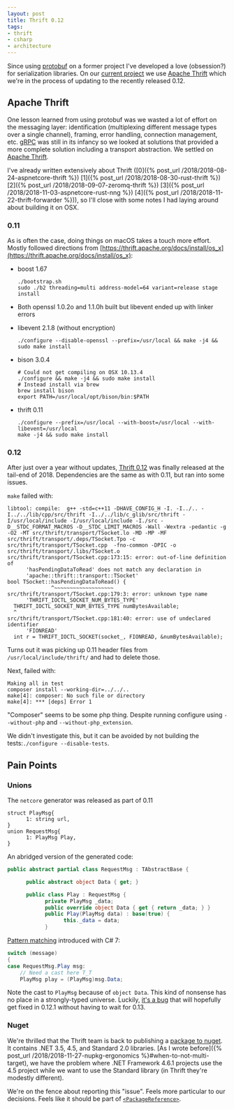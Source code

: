 ```yaml
---
layout: post
title: Thrift 0.12
tags:
- thrift
- csharp
- architecture
---
```


Since using [protobuf](https://github.com/protocolbuffers/protobuf) on a former project I've developed a love (obsession?) for serialization libraries.  On our [current project](https://github.com/subor/sdk) we use [Apache Thrift](https://github.com/apache/thrift) which we're in the process of updating to the recently released 0.12.

## Apache Thrift

One lesson learned from using protobuf was we wasted a lot of effort on the messaging layer: identification (multiplexing different message types over a single channel), framing, error handling, connection management, etc.  [gRPC](https://grpc.io/) was still in its infancy so we looked at solutions that provided a more complete solution including a transport abstraction.  We settled on [Apache Thrift](https://github.com/apache/thrift).

I've already written extensively about Thrift ([0]({% post_url /2018/2018-08-24-aspnetcore-thrift %})
[1]({% post_url /2018/2018-08-30-rust-thrift %})
[2]({% post_url /2018/2018-09-07-zeromq-thrift %})
[3]({% post_url /2018/2018-11-03-aspnetcore-rust-nng %})
[4]({% post_url /2018/2018-11-22-thrift-forwarder %})), so I'll close with some notes I had laying around about building it on OSX.

### 0.11

As is often the case, doing things on macOS takes a touch more effort.  
Mostly followed directions from [https://thrift.apache.org/docs/install/os_x](https://thrift.apache.org/docs/install/os_x):

- boost 1.67

      ./bootstrap.sh
      sudo ./b2 threading=multi address-model=64 variant=release stage install

- Both openssl 1.0.2o and 1.1.0h built but libevent ended up with linker errors
- libevent 2.1.8 (without encryption)
    
      ./configure --disable-openssl --prefix=/usr/local && make -j4 && sudo make install

- bison 3.0.4

      # Could not get compiling on OSX 10.13.4
      ./configure && make -j4 && sudo make install
      # Instead install via brew
      brew install bison
      export PATH=/usr/local/opt/bison/bin:$PATH

- thrift 0.11

      ./configure --prefix=/usr/local --with-boost=/usr/local --with-libevent=/usr/local
      make -j4 && sudo make install

### 0.12

After just over a year without updates, [Thrift 0.12](https://github.com/apache/thrift/releases) was finally released at the tail-end of 2018.  Dependencies are the same as with 0.11, but ran into some issues.

`make` failed with:
```
libtool: compile:  g++ -std=c++11 -DHAVE_CONFIG_H -I. -I../.. -I../../lib/cpp/src/thrift -I../../lib/c_glib/src/thrift -I/usr/local/include -I/usr/local/include -I./src -D__STDC_FORMAT_MACROS -D__STDC_LIMIT_MACROS -Wall -Wextra -pedantic -g -O2 -MT src/thrift/transport/TSocket.lo -MD -MP -MF src/thrift/transport/.deps/TSocket.Tpo -c src/thrift/transport/TSocket.cpp  -fno-common -DPIC -o src/thrift/transport/.libs/TSocket.o
src/thrift/transport/TSocket.cpp:173:15: error: out-of-line definition of
      'hasPendingDataToRead' does not match any declaration in
      'apache::thrift::transport::TSocket'
bool TSocket::hasPendingDataToRead() {
              ^~~~~~~~~~~~~~~~~~~~
src/thrift/transport/TSocket.cpp:179:3: error: unknown type name
      'THRIFT_IOCTL_SOCKET_NUM_BYTES_TYPE'
  THRIFT_IOCTL_SOCKET_NUM_BYTES_TYPE numBytesAvailable;
  ^
src/thrift/transport/TSocket.cpp:181:40: error: use of undeclared identifier
      'FIONREAD'
  int r = THRIFT_IOCTL_SOCKET(socket_, FIONREAD, &numBytesAvailable);
```

Turns out it was picking up 0.11 header files from `/usr/local/include/thrift/` and had to delete those.

Next, failed with:
```
Making all in test
composer install --working-dir=../../..
make[4]: composer: No such file or directory
make[4]: *** [deps] Error 1
```

"Composer" seems to be some php thing.  Despite running configure using `--without-php` and `--without-php_extension`.


We didn't investigate this, but it can be avoided by not building the tests:`./configure --disable-tests`.

## Pain Points

### Unions

The `netcore` generator was released as part of 0.11
```thrift
struct PlayMsg{
      1: string url,
}
union RequestMsg{
      1: PlayMsg Play,
}
```

An abridged version of the generated code:
```csharp
public abstract partial class RequestMsg : TAbstractBase {

      public abstract object Data { get; }

      public class Play : RequestMsg {
            private PlayMsg _data;
            public override object Data { get { return _data; } }
            public Play(PlayMsg data) : base(true) {
                  this._data = data;
            }
```

[Pattern matching](https://docs.microsoft.com/en-us/dotnet/csharp/pattern-matching) introduced with C# 7:
```csharp
switch (message)
{
case RequestMsg.Play msg:
    // Need a cast here T_T
    PlayMsg play = (PlayMsg)msg.Data;
```

Note the cast to `PlayMsg` because of `object Data`.  This kind of nonsense has no place in a strongly-typed universe.  Luckily, [it's a bug](https://issues.apache.org/jira/browse/THRIFT-4715) that will hopefully get fixed in 0.12.1 without having to wait for 0.13.

### Nuget

We're thrilled that the Thrift team is back to publishing a [package to nuget](https://www.nuget.org/packages/ApacheThrift/).  It contains .NET 3.5, 4.5, and Standard 2.0 libraries.  [As I wrote before]({% post_url /2018/2018-11-27-nupkg-ergonomics %}#when-to-not-multi-target), we have the problem where .NET Framework 4.6.1 projects use the 4.5 project while we want to use the Standard library (in Thrift they're modestly different).

We're on the fence about reporting this "issue".  Feels more particular to our decisions.  Feels like it should be part of [`<PackageReference>`](https://docs.microsoft.com/en-us/nuget/consume-packages/package-references-in-project-files).
